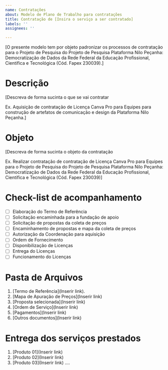 ```yaml
---
name: Contratações
about: Modelo de Plano de Trabalho para contratações
title: Contratação de [Insira o serviço a ser contratado]
labels: ''
assignees: ''

---
```


[O presente modelo tem por objeto padronizar os processos de contratação para o Projeto de Pesquisa do Projeto de Pesquisa Plataforma Nilo Peçanha: Democratização de Dados da Rede Federal da Educação Profissional, Científica e Tecnológica (Cód. Fapex 230039).]

# Descrição

[Descreva de forma sucinta o que se vai contratar

Ex. Aquisição de contratação de Licença Canva Pro para Equipes para construção de artefatos de comunicação e design da Plataforma Nilo Peçanha.]

# Objeto

[Descreva de forma sucinta o objeto da contratação

Ex. Realizar contratação de contratação de Licença Canva Pro para Equipes para o Projeto de Pesquisa do Projeto de Pesquisa Plataforma Nilo Peçanha: Democratização de Dados da Rede Federal da Educação Profissional, Científica e Tecnológica (Cód. Fapex 230039)]

# Check-list de acompanhamento

- [ ] Elaboração do Termo de Referência
- [ ] Solicitação encaminhada para a fundação de apoio
- [ ] Solicitação de propostas da coleta de preços
- [ ] Encaminhamento de propostas e mapa da coleta de preços
- [ ] Autorização da Coordenação para aquisição
- [ ] Ordem de Fornecimento
- [ ] Disponibilização de Licenças
- [ ] Entrega do Licenças
- [ ] Funcionamento do Licenças

# Pasta de Arquivos

1. [Termo de Referência](Inserir link).
1. [Mapa de Apuração de Preços](Inserir link)
1. [Proposta selecionada](Inserir link)
1. [Ordem de Serviço](Inserir link)
1. [Pagamentos](Inserir link)
1. [Outros documentos](Inserir link)

# Entrega dos serviços prestados

1. [Produto 01](Inserir link)
1. [Produto 02](Inserir link)
1. [Produto 03](Inserir link)
....
